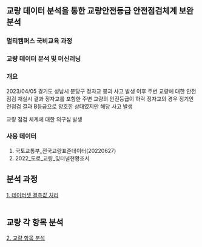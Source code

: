 ## 교량 데이터 분석을 통한 교량안전등급 안전점검체계 보완 분석
### 멀티캠퍼스 국비교육 과정

### 교량 데이터 분석 및 머신러닝

### 개요
2023/04/05 경기도 성남시 분당구 정자교 붕괴 사고 발생
이후 주변 교량에 대한 안전점검 재실시 결과 정자교를 포함한 주변 교량의 안전등급이 하락
정자교의 경우 정기안전점검 결과 B등급으로 양호한 상태였지만 해당 사고 발생

교량 점검 체계에 대한 의구심 발생

### 사용 데이터
1. 국토교통부_전국교량표준데이터(20220627)
2. 2022_도로_교량_및터널현황조서

## 분석 과정
[1. 데이터셋 결측값 처리](https://github.com/2Kyoungh/Bridge-Analysis/blob/main/%EA%B5%90%EB%9F%89%EB%8D%B0%EC%9D%B4%ED%84%B0(%EA%B5%90%ED%86%B5%EB%9F%89%EC%B2%98%EB%A6%AC).ipynb)<br><br>
## 교량 각 항목 분석
[2. 교량 항목 분석]()<br><br>
